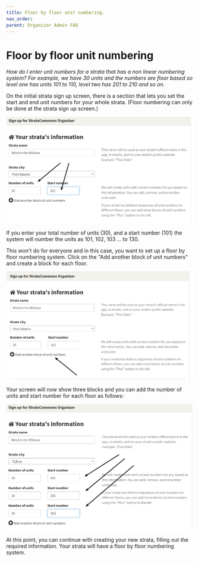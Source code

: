```yaml
---
title: Floor by floor unit numbering.
nav_order: 
parent: Organizer Admin FAQ
---
```


# Floor by floor unit numbering

*How do I enter unit numbers for a strata that has a non linear numbering system?  For example, we have 30 units and the numbers are floor based so level one has units 101 to 110, level two has 201 to 210 and so on.*

On the initial strata sign up screen,  there is a section that lets you set the start and end unit numbers for your whole strata.  (Floor numbering can only be done at the strata sign up screen.)

![floor numbering](unitnumbering/floornumbering.png)

If you enter your total number of units (30), and a start number (101) the system will number the units as 101, 102, 103 ... to 130.

This won't do for everyone and in this case, you want to set up a floor by floor numbering system.  Click on the "Add another block of unit numbers" and create a block for each floor.  

![add floors](unitnumbering/addfloors.png)

Your screen will now show three blocks and you can add the number of units and start number for each floor as follows:

![](unitnumbering/additionalfloors.png)

At this point, you can continue with creating your new strata, filling out the required information.  Your strata will have a floor by floor numbering system. 
